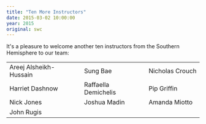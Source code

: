```yaml
---
title: "Ten More Instructors"
date: 2015-03-02 10:00:00
year: 2015
original: swc
---
```

<p>
  It's a pleasure to welcome another ten instructors from the Southern Hemisphere to our team:
</p>
<table class="centered">
  <tr>
    <td>Areej Alsheikh-Hussain</td>
    <td>Sung Bae</td>
    <td>Nicholas Crouch</td>
  </tr>
  <tr>
    <td>Harriet Dashnow</td>
    <td>Raffaella Demichelis</td>
    <td>Pip Griffin</td>
  </tr>
  <tr>
    <td>Nick Jones</td>
    <td>Joshua Madin</td>
    <td>Amanda Miotto</td>
  </tr>
  <tr>
    <td>John Rugis</td>
    <td></td>
    <td></td>
  </tr>
</table>
